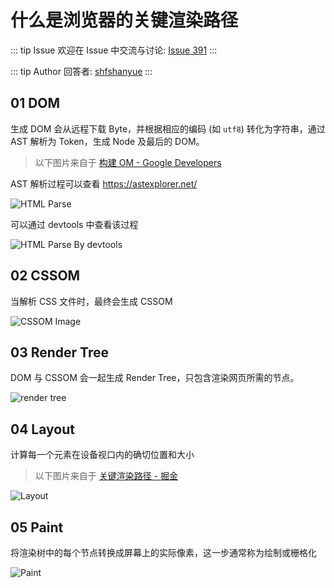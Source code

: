 # 什么是浏览器的关键渲染路径



::: tip Issue 
 欢迎在 Issue 中交流与讨论: [Issue 391](https://github.com/shfshanyue/Daily-Question/issues/391) 
:::

::: tip Author 
回答者: [shfshanyue](https://github.com/shfshanyue) 
:::

## 01 DOM

生成 DOM 会从远程下载 Byte，并根据相应的编码 (如 `utf8`) 转化为字符串，通过 AST 解析为 Token，生成 Node 及最后的 DOM。

> 以下图片来自于 [构建 OM - Google Developers](https://developers.google.com/web/fundamentals/performance/critical-rendering-path/constructing-the-object-model)

AST 解析过程可以查看 <https://astexplorer.net/>

![HTML Parse](https://q.shanyue.tech/assets/html-parse.png)

可以通过 devtools 中查看该过程

![HTML Parse By devtools](https://q.shanyue.tech/assets/html-parse-devtool.png)

## 02 CSSOM

当解析 CSS 文件时，最终会生成 CSSOM

![CSSOM Image](https://q.shanyue.tech/assets/cssom.png)

## 03 Render Tree

DOM 与 CSSOM 会一起生成 Render Tree，只包含渲染网页所需的节点。

![render tree](https://q.shanyue.tech/assets/render-tree.png)

## 04 Layout

计算每一个元素在设备视口内的确切位置和大小

> 以下图片来自于 [关键渲染路径 - 掘金](https://juejin.im/post/6844903756820119560)

![Layout](https://q.shanyue.tech/assets/layout.png)

## 05 Paint

将渲染树中的每个节点转换成屏幕上的实际像素，这一步通常称为绘制或栅格化

![Paint](https://q.shanyue.tech/assets/paint.png)

